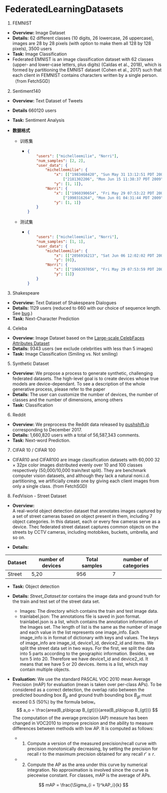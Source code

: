 # FederatedLearningDatasets

1. FEMNIST

  * **Overview:** Image Dataset
  * **Details:** 62 different classes (10 digits, 26 lowercase, 26 uppercase), images are 28 by 28 pixels (with option to make them all 128 by 128 pixels), 3500 users
  * **Task:** Image Classification
  * Federated EMNIST is an image classification dataset with 62 classes (upper- and lower-case letters, plus digits) (Caldas et al., 2018), which is formed by partitioning the EMNIST dataset (Cohen et al., 2017) such that each client in FEMNIST contains characters written by a single person. （from FetchSGD）

2. Sentiment140

  * **Overview:** Text Dataset of Tweets

  * **Details** 660120 users

  * **Task:** Sentiment Analysis

  * **数据格式**

      * 训练集

          * ```json
            {
                "users": ["michelleemilie", "Norri"],
                "num_samples": [2, 2],
                "user_data": {
                    "michelleemilie": {
                        "x": [["1983468420", "Sun May 31 13:12:51 PDT 2009", "NO_QUERY", "michelleemilie", "Headache, but I'll fix that soon. Leaving in about an hour ", "training"], 
                            ["2181302206", "Mon Jun 15 11:38:37 PDT 2009", "NO_QUERY", "michelleemilie", "http://twitpic.com/7hcjq - Ice Age 3! I cant wait to see that movie ", "training"]],
                        "y": [1, 1]},
                    "Norri": {
                        "x": [["1960390654", "Fri May 29 07:53:22 PDT 2009", "NO_QUERY", "Norri", "Just learned the first 30 seconds of Satriani's &quot;Ten Words&quot; by ear. Took me over an hour. I sure hope this gets easier as I go along ", "training"], 
                            ["1990316264", "Mon Jun 01 04:31:44 PDT 2009", "NO_QUERY", "Norri", "Fingers are freezing, time for my hobo gloves ", "training"]], 
                        "y": [1, 1]}
                }  
            }
            ```

    * 测试集

      * ```json
        {
            "users": ["michelleemilie", "Norri"],
            "num_samples": [1, 1],
            "user_data": {
                "michelleemilie": {
                    "x": [["2056916213", "Sat Jun 06 12:02:02 PDT 2009", "NO_QUERY", "michelleemilie", "I've got a damn headache  wtf.", "training"]],
                    "y": [0]},
                "Norri": {
                    "x": [["1960397056", "Fri May 29 07:53:59 PDT 2009", "NO_QUERY", "Norri", "@robzonenet Always a pleasure ", "training"]],
                    "y": [1]}
            }  
        }
        ```

        



3. Shakespeare

  * **Overview:** Text Dataset of Shakespeare Dialogues
  * **Details:** 1129 users (reduced to 660 with our choice of sequence length. See [bug](https://github.com/TalwalkarLab/leaf/issues/19).)
  * **Task:** Next-Character Prediction

4. Celeba

  * **Overview:** Image Dataset based on the [Large-scale CelebFaces Attributes Dataset](http://mmlab.ie.cuhk.edu.hk/projects/CelebA.html)
  * **Details:** 9343 users (we exclude celebrities with less than 5 images)
  * **Task:** Image Classification (Smiling vs. Not smiling)

5. Synthetic Dataset

  * **Overview:** We propose a process to generate synthetic, challenging federated datasets. The high-level goal is to create devices whose true models are device-dependant. To see a description of the whole generative process, please refer to the paper
  * **Details:** The user can customize the number of devices, the number of classes and the number of dimensions, among others
  * **Task:** Classification

6. Reddit

  * **Overview:** We preprocess the Reddit data released by [pushshift.io](https://files.pushshift.io/reddit/) corresponding to December 2017.
  * **Details:** 1,660,820 users with a total of 56,587,343 comments. 
  * **Task:** Next-word Prediction.

7. CIFAR 10 / CIFAR 100

- CIFAR10 and CIFAR100 are image classification datasets with 60,000 32 × 32px color images distributed evenly over 10 and 100 classes respectively (50,000/10,000 train/test split). They are benchmark computer vision datasets, and although they lack a natural noni.i.d. partitioning, we artificially create one by giving each client images from only a single class.  (from FetchSGD)

8. FedVision - Street Dataset

* **Overview:**  
A real-world object detection dataset that annotates images captured by a set of street cameras based on object present in them, including 7 object categories. In this dataset, each or every few cameras serve as a device. Thec federated street dataset captures common objects on the streets by CCTV cameras, including motobikes, buckets, umbrella, and so on.

* **Details:** 

|  Dataset |  number of devices | Total samples | number of categories|
|  ----  | ----  |  ----  | ----  |
| Street | 5,20| 956| 7|

* **Task:**  Object detection

* **Details:** *Street_Dataset.tar* contains the image data and ground truth for the train and test set of the street data set.

  * Images: The directory which contains the train and test image data.
  * trainlabel.json: The annotations file is saved in json format. trainlabel.json is a list, which contains the annotation information of the Images set. The length of list is the same as the number of image and each value in the list represents one image_info. Each image_info is in format of dictionary with keys and values. The keys of image_info are image_id, device1_id, device2_id and items. We split the street data set in two ways. For the first, we split the data into 5 parts according to the geographic information. Besides, we turn 5 into 20. Therefore we have device1_id and device2_id. It means that we have 5 or 20 devices. items is a list, which may contain multiple objects.

* **Evaluation:**
We use the standard PASCAL VOC 2010 mean Average Precision (mAP) for evaluation (mean is taken over per-class APs).
To be considered as a correct detection, the overlap ratio  between the predicted bounding box $B_p$  and ground truth bounding box $B_{gt}$ must exceed 0.5 (50%) by the formula below。
$$
    a_o = \frac{area(B_p\bigcap B_{gt})}{area(B_p\bigcup B_{gt})}
$$
The computation of the average precision (AP) measure has been changed in VOC2010 to improve precision and the ability to measure differences between methods with low AP. It is computed as follows:
  * 1. Compute a version of the measured precision/recall curve with precision monotonically decreasing, by setting the precision for recall r to the maximum precision obtained for any recall $r' \ge r$.
  * 2. Compute the AP as the area under this curve by numerical integration. No approximation is involved since the curve is piecewise constant. For  classes, mAP is the average of APs.

$$
  mAP = \frac{\Sigma_{i = 1}^kAP_i}{k}
$$

